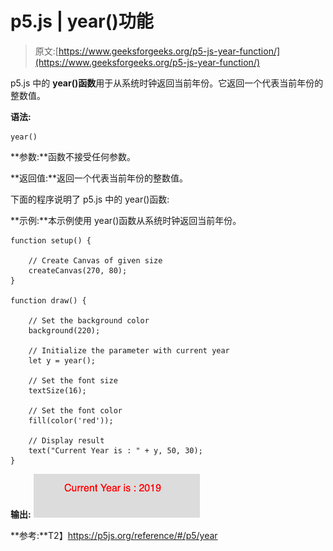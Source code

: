 # p5.js | year()功能

> 原文:[https://www.geeksforgeeks.org/p5-js-year-function/](https://www.geeksforgeeks.org/p5-js-year-function/)

p5.js 中的 **year()函数**用于从系统时钟返回当前年份。它返回一个代表当前年份的整数值。

**语法:**

```
year()
```

**参数:**函数不接受任何参数。

**返回值:**返回一个代表当前年份的整数值。

下面的程序说明了 p5.js 中的 year()函数:

**示例:**本示例使用 year()函数从系统时钟返回当前年份。

```
function setup() {

    // Create Canvas of given size
    createCanvas(270, 80);
}

function draw() {

    // Set the background color
    background(220);

    // Initialize the parameter with current year
    let y = year();

    // Set the font size
    textSize(16);

    // Set the font color
    fill(color('red'));

    // Display result
    text("Current Year is : " + y, 50, 30);
}
```

**输出:**
![](img/638145f1fea2c640b23528f3701bb8ff.png)

**参考:**T2】https://p5js.org/reference/#/p5/year